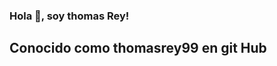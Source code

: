 ### Hola 👋, soy thomas Rey!
Conocido como thomasrey99 en git Hub
------------------------------------


